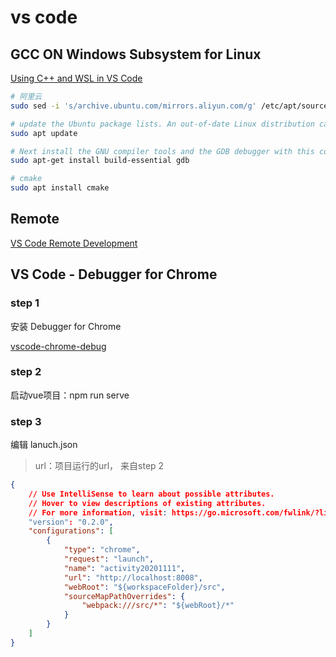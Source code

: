 
# vs code

## GCC ON Windows Subsystem for Linux

[Using C++ and WSL in VS Code](https://code.visualstudio.com/docs/cpp/config-wsl)

```bash
# 阿里云
sudo sed -i 's/archive.ubuntu.com/mirrors.aliyun.com/g' /etc/apt/sources.list

# update the Ubuntu package lists. An out-of-date Linux distribution can sometimes interfere with attempts to install new packages.
sudo apt update

# Next install the GNU compiler tools and the GDB debugger with this command:
sudo apt-get install build-essential gdb

# cmake
sudo apt install cmake
```

## Remote

[VS Code Remote Development](https://code.visualstudio.com/docs/remote/remote-overview)

## VS Code - Debugger for Chrome

### step 1

安装 Debugger for Chrome

[vscode-chrome-debug](https://github.com/Microsoft/vscode-chrome-debug)

### step 2

启动vue项目：npm run serve

### step 3

编辑 lanuch.json

> url：项目运行的url， 来自step 2

```json
{
    // Use IntelliSense to learn about possible attributes.
    // Hover to view descriptions of existing attributes.
    // For more information, visit: https://go.microsoft.com/fwlink/?linkid=830387
    "version": "0.2.0",
    "configurations": [
        {
            "type": "chrome",
            "request": "launch",
            "name": "activity20201111",
            "url": "http://localhost:8008",
            "webRoot": "${workspaceFolder}/src",
            "sourceMapPathOverrides": {
                "webpack:///src/*": "${webRoot}/*"
            }
        }
    ]
}
```
